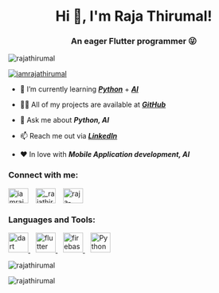 <h1 align="center"> Hi 👋, I'm Raja Thirumal!</h1>
<h3 align="center">An eager Flutter programmer 😜</h3>


<p align="left"> <img src="https://komarev.com/ghpvc/?username=rajathirumal&label=GitHub%20Profile%20views&color=0e75b6&style=flat" alt="rajathirumal" /> </p>




<!-- <p align="center"> <a href="https://github.com/ryo-ma/github-profile-trophy"><img src="https://github-profile-trophy.vercel.app/?username=rajathirumal" alt="rajathirumal" /></a> </p> -->

<p align="left"> <a href="https://twitter.com/iamrajathirumal" target="blank"><img src="https://img.shields.io/twitter/follow/iamrajathirumal?logo=twitter&style=for-the-badge" alt="iamrajathirumal" /></a> </p>


<!-- - 🔭 I’m currently building somthing big in ***AI*** and it's private -->
<!-- [***Personal - Flutter Application***](https://github.com/rajathirumal/personal) -->

- 🌱 I’m currently learning [***Python***](https://python.org/) + [***AI***](https://developers.google.com/machine-learning/crash-course/ml-intro)

- 👨‍💻 All of my projects are available at [***GitHub***](https://github.com/rajathirumal)

- 💬 Ask me about ***Python, AI***

- 📫 Reach me out via [***LinkedIn***](https://www.linkedin.com/in/raja-thirumal-govindaraj-936b06159/)

- ❤️ In love with ***Mobile Application development, AI***

<h3 align="left">Connect with me:</h3>
<p align="left">
<a href="https://twitter.com/iamrajathirumal" target="blank"><img align="center" src="https://www.vectorlogo.zone/logos/twitter/twitter-official.svg" alt="iamrajathirumal" height="30" width="40" /></a>
  &ensp;
<a href="https://instagram.com/_rajathirumal" target="blank"><img align="center" src="https://www.vectorlogo.zone/logos/instagram/instagram-icon.svg" alt="_rajathirumal" height="30" width="40" /></a>
   &ensp;
<a href="https://linkedin.com/in/raja-thirumal-govindaraj-936b06159" target="blank"><img align="center" src="https://www.vectorlogo.zone/logos/linkedin/linkedin-icon.svg" alt="raja-thirumal-govindaraj-936b06159" height="30" width="40" /></a>
</p>
<h3 align="left">Languages and Tools:</h3>
<p align="left"> 
<!--   <a href="https://developer.android.com" target="_blank" rel="noreferrer"> <img src="https://raw.githubusercontent.com/devicons/devicon/master/icons/android/android-original-wordmark.svg" alt="android" width="40" height="40"/> </a>  
  &ensp;
-->
  <!-- <a href="https://www.java.com" target="_blank" rel="noreferrer"> <img src="https://www.vectorlogo.zone/logos/java/java-icon.svg" alt="java" width="40" height="40"/> </a> 
  &ensp; -->
  <a href="https://dart.dev" target="_blank" rel="noreferrer"> <img src="https://www.vectorlogo.zone/logos/dartlang/dartlang-icon.svg" alt="dart" width="40" height="40"/> </a> 
  &ensp;  
  <a href="https://flutter.dev" target="_blank" rel="noreferrer"> <img src="https://www.vectorlogo.zone/logos/flutterio/flutterio-icon.svg" alt="flutter" width="40" height="40"/> </a> 
  &ensp;
  <a href="https://firebase.google.com/" target="_blank" rel="noreferrer"> <img src="https://www.vectorlogo.zone/logos/firebase/firebase-icon.svg" alt="firebase" width="40" height="40"/> </a> 
  &ensp;
  <a href="https://python.org/" target="_blank" rel="noreferrer"> <img src="https://www.vectorlogo.zone/logos/python/python-icon.svg" alt="Python" width="40" height="40"/> </a> 
 
<!--   <a href="https://www.mysql.com/" target="_blank" rel="noreferrer"> <img src="https://raw.githubusercontent.com/devicons/devicon/master/icons/mysql/mysql-original-wordmark.svg" alt="mysql" width="40" height="40"/> </a> &ensp;
  &ensp; 
  <a href="https://postman.com" target="_blank" rel="noreferrer"> <img src="https://www.vectorlogo.zone/logos/getpostman/getpostman-icon.svg" alt="postman" width="40" height="40"/> </a> </p>
-->


<p><img align="center" src="https://github-readme-stats.vercel.app/api?username=rajathirumal&hide=contribs&theme=dark&show_icons=true&locale=en" alt="rajathirumal" /></p>

<!-- <<p><img align="center" src="https://github-readme-streak-stats.herokuapp.com/?user=rajathirumal&hide=contribs&theme=dark" alt="rajathirumal" /></p> -->

<p><img align="center" src="https://github-readme-stats.vercel.app/api/top-langs?username=rajathirumal&theme=dark&show_icons=true&locale=en&layout=compact" alt="rajathirumal" /></p>

